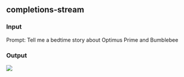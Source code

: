 ## completions-stream

### Input

Prompt: Tell me a bedtime story about Optimus Prime and Bumblebee

### Output

<img src="https://raw.githubusercontent.com/64bit/async-openai/assets/completions-stream/output.svg" />
